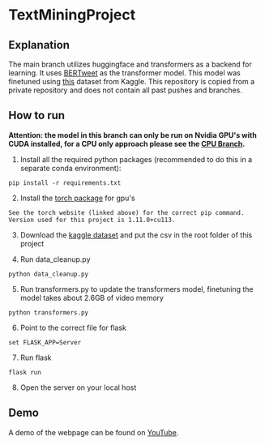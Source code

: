 # TextMiningProject

## Explanation
The main branch utilizes huggingface and transformers as a backend for learning. It uses [BERTweet](https://github.com/VinAIResearch/BERTweet) as the transformer model. This model was finetuned using [this](https://www.kaggle.com/andrewmvd/cyberbullying-classification) dataset from Kaggle. This repository is copied from a private repository and does not contain all past pushes and branches.

## How to run
**Attention: the model in this branch can only be run on Nvidia GPU's with CUDA installed, for a CPU only approach please see the [CPU Branch](../../tree/Transformer-CPU).**

1. Install all the required python packages (recommended to do this in a separate conda environment):
```
pip install -r requirements.txt
```
2. Install the [torch package](https://pytorch.org/get-started/locally/) for gpu's
```
See the torch website (linked above) for the correct pip command. 
Version used for this project is 1.11.0+cu113.
```
3. Download the [kaggle dataset](https://www.kaggle.com/andrewmvd/cyberbullying-classification) and put the csv in the root folder of this project

4. Run data_cleanup.py
```
python data_cleanup.py
```
5. Run transformers.py to update the transformers model, finetuning the model takes about 2.6GB of video memory
```
python transformers.py
```
6. Point to the correct file for flask
```
set FLASK_APP=Server
```
7. Run flask
```
flask run
```
8. Open the server on your local host

## Demo
A demo of the webpage can be found on [YouTube](https://youtu.be/EsPP_s-Ag24).
